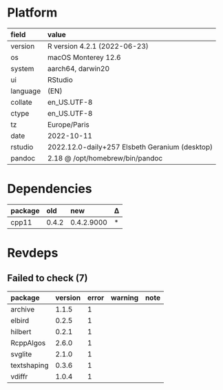 # Platform

|field    |value                                          |
|:--------|:----------------------------------------------|
|version  |R version 4.2.1 (2022-06-23)                   |
|os       |macOS Monterey 12.6                            |
|system   |aarch64, darwin20                              |
|ui       |RStudio                                        |
|language |(EN)                                           |
|collate  |en_US.UTF-8                                    |
|ctype    |en_US.UTF-8                                    |
|tz       |Europe/Paris                                   |
|date     |2022-10-11                                     |
|rstudio  |2022.12.0-daily+257 Elsbeth Geranium (desktop) |
|pandoc   |2.18 @ /opt/homebrew/bin/pandoc                |

# Dependencies

|package |old   |new        |Δ  |
|:-------|:-----|:----------|:--|
|cpp11   |0.4.2 |0.4.2.9000 |*  |

# Revdeps

## Failed to check (7)

|package     |version |error |warning |note |
|:-----------|:-------|:-----|:-------|:----|
|archive     |1.1.5   |1     |        |     |
|elbird      |0.2.5   |1     |        |     |
|hilbert     |0.2.1   |1     |        |     |
|RcppAlgos   |2.6.0   |1     |        |     |
|svglite     |2.1.0   |1     |        |     |
|textshaping |0.3.6   |1     |        |     |
|vdiffr      |1.0.4   |1     |        |     |

